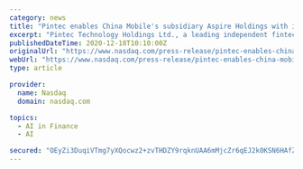 ```yaml
---
category: news
title: "Pintec enables China Mobile's subsidiary Aspire Holdings with intelligent fintech solutions"
excerpt: "Pintec Technology Holdings Ltd., a leading independent fintech solutions provider, announced today that it has cooperated with China Mobile Communications Corp.' s subsidiary Aspire Holdings Ltd. to jointly develop advanced fintech solutions,"
publishedDateTime: 2020-12-18T10:10:00Z
originalUrl: "https://www.nasdaq.com/press-release/pintec-enables-china-mobiles-subsidiary-aspire-holdings-with-intelligent-fintech"
webUrl: "https://www.nasdaq.com/press-release/pintec-enables-china-mobiles-subsidiary-aspire-holdings-with-intelligent-fintech"
type: article

provider:
  name: Nasdaq
  domain: nasdaq.com

topics:
  - AI in Finance
  - AI

secured: "OEyZi3DuqiVTmg7yXQocwz2+zvTHDZY9rqknUAA6mMjcZr6qEJ2k0KSN6HAfZqoESIeOvofsyniVIYiOUOVJ2N52hHYKonBTRbAMk/nOLr2COnMUpbp+TQRm7vgiypGZY3weAq2rXxQ+XW//CwyFX0JNJ2Kaz3Ri7wnoCjsjLS1+ERnE3tsjaoFXHqiqlauoMoVSv7YpmWnC8jgMyTFr+9NwCt69Tovkify4i7NxLOQxW9hhI8IWyOIcRdauGPYOfkwFI/GZ30WR4oxoEyPcNNcdwRAnZQGNc1XYA/K4EDuLpbE2tVOl2WnROJaqwG7jBLYNKVr4KQ3yUJfjLRTCiQmqWpBFFir6seS8q+CwuGs=;MrcusN/0WbAakkEtU28poQ=="
---
```


